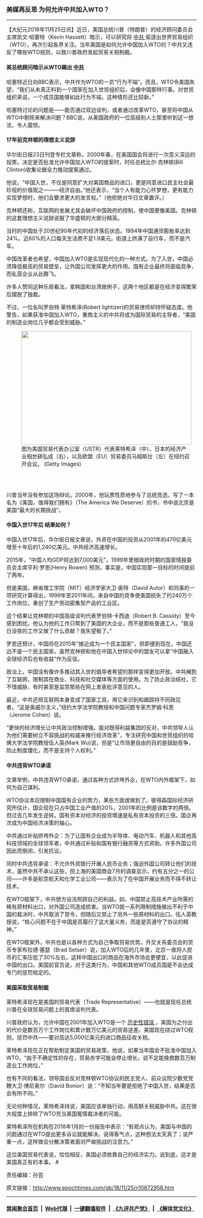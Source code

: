 ### 美媒再反思 为何允许中共加入WTO？
------------------------

<p>
 【大纪元2018年11月25日讯】近日，美国总统川普（特朗普）的经济顾问委员会主席凯文·哈塞特（Kevin Hassett）暗示，可以研究将
 <a href="http://www.epochtimes.com/gb/tag/%E4%B8%AD%E5%85%B1.html">
  中共
 </a>
 驱逐出世界贸易组织（WTO），再次引起各界关注。当年美国是如何允许中国加入WTO的？中共又违反了哪些WTO规则，以致川普政府发起贸易关税制裁。
</p>
<h4 class="story-body__h1">
 美总统顾问暗示从WTO踢出
 <a href="http://www.epochtimes.com/gb/tag/%E4%B8%AD%E5%85%B1.html">
  中共
 </a>
</h4>
<p>
 哈塞特近日向BBC表示，中共作为WTO的一员“行为不端”。而且，WTO令美国失望，“我们从未真正料到一个国家在加入世贸组织后，会像中国那样行事。对世贸组织来说，一个成员国能够如此行为不端，这种情形还比较新。”
</p>
<p>
 哈塞特讨论的问题是——能否通过双边谈判，或者通过改革WTO，甚至将中国从WTO中剔除来解决问题？BBC说，从美国政府的一位高级别人士那里听到这一想法，令人震惊。
</p>
<h4 class="story-body__h1">
 17年前克林顿的理想主义说辞
</h4>
<p>
 华尔街日报23日刊登专栏文章称，2000年春，在美国国会将进行一次意义深远的投票，决定是否批准允许中国加入WTO的提案时，时任总统比尔·克林顿(Bill Clinton)收集论据全力推动提案通过。
</p>
<p>
 他说，“中国入世，不仅是同意扩大对美国商品的进口，更是同意进口民主社会最珍视的价值观之一——经济自由。”他还表示，“当个人有能力心怀梦想，更有能力实现梦想时，他们会要求更大的发言权。”（他拒绝对华日文章置评。）
</p>
<p>
 克林顿还称，互联网的发展尤其会破坏中国政府的控制，使中国更像美国。克林顿的这套理想主义说辞说服了华盛顿的大部分精英。
</p>
<p>
 当时的中国处于20世纪90年代初的经济落后状态。1994年中国通货膨胀率达到24%。近60%的人口每天生活费不足1.9美元。街道上挤满了自行车，而不是汽车。
</p>
<p>
 中国改革者也希望，中国加入WTO是实现现代化的一种方式。为了入世，中国必须降低极高的贸易壁垒，让外国公司发挥更大的作用。国有企业最终将面临竞争，而私营企业从此腾飞。
</p>
<p>
 许多人赞同这种乐观看法，拿韩国和台湾做例子，这两个地区都是在经济变得繁荣后摆脱了独裁。
</p>
<p>
 不过，一位名叫罗伯特·莱特希泽(Robert lightizer)的贸易律师却持怀疑态度。他警告，如果获准中国加入WTO，重商主义的中共将成为国际贸易的主导者，“美国的制造业岗位几乎都会受到威胁。”
</p>
<figure class="wp-caption aligncenter" id="attachment_10745357" style="width: 450px">
 <a href="http://i.epochtimes.com/assets/uploads/2018/09/bf24ddb8019e1986b47c3b6e57acbdda-e1538036968126.jpg">
  <img alt="" class="wp-image-10745357 size-medium" height="301" src="http://i.epochtimes.com/assets/uploads/2018/09/bf24ddb8019e1986b47c3b6e57acbdda-450x301.jpg" width="450"/>
 </a>
 <br/><figcaption class="wp-caption-text">
  图为美国贸易代表办公室（USTR）代表莱特希泽（中）、日本的经济产业相世耕弘成（右），以及欧盟（EU）贸易委员马姆斯壮（左）在纽约召开会议。 (Getty Images)
 </figcaption><br/>
</figure><br/>
<p>
 川普当年没有参加这场辩论。2000年，他玩票性质地参与了总统竞选，写了一本名为《美国，值得我们拥有》（The America We Deserve）的书，书中说北京是美国“最大的长期挑战”。
</p>
<h4>
 中国入世17年后 结果如何？
</h4>
<p>
 中国入世17年后，华尔街日报文章说，外资在中国的投资从2001年的470亿美元增至十年后的1,240亿美元。中共经济高速增长。
</p>
<p>
 2015年，“中国人均GDP将达到7,000美元”，1999年里根政府时期的国家情报委员会主席亨利·罗恩(Henry Rowen) 预测，事实是，中国实现那一目标的时间提前了两年。
</p>
<p>
 但是美国，麻省理工学院（MIT）经济学家大卫·奥特（David Autor）和同事的一项研究计算得出，1999年至2011年间，来自中国的竞争使美国损失了约240万个工作岗位，重创了生产劳动密集型产品的工业区。
</p>
<p>
 这个结果让克林顿的中国高级谈判代表罗伯特·卡西迪（Robert B. Cassidy）至今感到困扰。他认为他的工作只帮到了美国的大企业，而不是那些普通工人，“我没日没夜的工作又做了什么贡献？我失望极了。”
</p>
<p>
 罗恩还预计，中国将在2015年“接近成为一个民主国家”，但即便到现在，中国还远不是一个民主国家。虽然克林顿和他在中国入世辩论中的盟友可以拿“中国融入全球经济后也有收益”作为反驳。
</p>
<p>
 政治上，中国没有像许多推动其入世的倡导者希望的那样变得更加开放。中共阉割了互联网，限制其在商业、科技和社交媒体等方面的使用。为了防止政治结社，它不惜威胁、有时甚至是监禁那些在网上发表批评意见的人。
</p>
<p>
 最近，中共还把互联网本身变成了国家工具，用它来识别和跟踪持不同政见者。“这是奥威尔主义，”纽约大学法学院教授和中国问题专家杰罗姆·科恩（Jerome Cohen）说。
</p>
<p>
 “更快的经济增长让中共政治控制增强。面对既得利益集团的反对，中共领导人认为他们需要树立不容挑战的权威来推行经济改革”，专注研究中国和世贸组织的哈佛大学法学院教授伍人英(Mark Wu)说，但是“让市场更自由的目的是鼓励竞争，防止制度僵化，而不是支持个人权利。”
</p>
<h4>
 中共违背WTO承诺
</h4>
<p>
 文章举例，中共违背WTO承诺，通过各种方式挤垮外企，在WTO内外框架下，如何为自己谋利。
</p>
<p>
 WTO协议本应限制中国国有企业的势力，某些方面或做到了。彼得森国际经济研究所估计，国企现在只占中国工业产值的20%，2001年的比例是该数字的两倍。但过去几年发生逆转。国有资本对经济的投资增速是私有资本投资的三倍。国企再次成为中国经济决策的轴心。
</p>
<p>
 中共通过补贴挤垮外企：为了让国有企业成为半导体、电动汽车、机器人和其他高科技领域的全球领军者，中共通过补贴和国有银行融资等方式资助。许多外国公司因此而倒闭，引发抗议。
</p>
<p>
 同时中共违背承诺：不允许外资银行开展人民币业务；强迫外国公司转让他们的技术，虽然中共不承认这些，但上海的美国商会7月的调查显示，约有五分之一的公司——许多是航空航天和化学工业公司——表示为了在中国开展业务而不得不转让技术。
</p>
<p>
 在WTO框架下，中共想方设法照顾自己的利益。如，中国禁止高技术产业所需的稀有原材料出口，对外国公司造成损害。当WTO就一系列限制措施做出不利于中国的裁决时，中共取消了禁令，但随后又禁止了另外一些原材料的出口。伍人英教授说，“核心问题不在于中国是否履行了这大量义务，而是是否遵守了协议的精神。”
</p>
<p>
 在WTO框架外，中共也是以各种方式为自己争取贸易优势。外交关系委员会的货币专家布拉德·塞瑟（Brad Setser）说，加入WTO后的几年里，北京一直将人民币的汇率压低了30%左右，这样中国出口的商品在海外市场会更便宜，以此促进中国的出口。美国前官员说，对于这类行为，中国和其他WTO成员国是不会达成专门的惩罚规定的。
</p>
<h4>
 美国采取贸易制裁
</h4>
<p>
 莱特希泽现在是美国的贸易代表（Trade Representative）——也就是现任总统川普在全球贸易问题上的首席谈判代表。
</p>
<p>
 川普政府认为，允许中国在2001年加入WTO是一个
 <a href="http://www.epochtimes.com/gb/tag/%E5%8E%86%E5%8F%B2%E6%80%A7%E9%94%99%E8%AF%AF.html">
  历史性错误
 </a>
 ，美国为之付出的代价是数百万个工作岗位和累计数万亿美元的贸易逆差。美国现在绕过WTO规则，惩罚中共——要对高达5,000亿美元的进口商品征收关税。
</p>
<p>
 莱特希泽现在正在帮助制定美国的贸易政策，他说，如果当年国会不批准中国加入WTO，“由于不确定性的存在，贸易赤字可能会停止增长，说不定能挽救数百万制造业工作岗位。”
</p>
<p>
 也有不同的看法，领导国会反对克林顿WTO协议的民主党人、前众议院少数党党鞭大卫·博尼奥尔（David Bonior）说：“不知当年要是拒绝了中国入世，结果是否会有所不同。”
</p>
<p>
 无论何种情况，莱特希泽持说，美国应该单独行动，用高额关税威胁中共。这在很大程度上排除了WTO充当美国冤情裁决者的可能。
</p>
<p>
 莱特希泽所在机构在2018年1月的一份报告中表示：“有观点认为，美国与中国的问题通过在WTO提出更多诉讼就能解决。说得客气点，这种想法太天真了；说严重一点，这样做会分散决策者面对严峻挑战的注意力。”
</p>
<p>
 这位美国贸易代表说，恰恰相反，美国必须依靠自己的经济实力。说到底，这才是美国真正有的本事。 #
</p>
<p>
 责任编辑：孙芸
</p>

原文链接：http://www.epochtimes.com/gb/18/11/25/n10872958.htm


------------------------
#### [禁闻聚合首页](https://github.com/gfw-breaker/banned-news/blob/master/README.md) &nbsp;|&nbsp; [Web代理](https://github.com/gfw-breaker/open-proxy/blob/master/README.md) &nbsp;|&nbsp; [一键翻墙软件](https://github.com/gfw-breaker/nogfw/blob/master/README.md) &nbsp;|&nbsp; [《九评共产党》](https://github.com/gfw-breaker/9ping.md/blob/master/README.md#九评之一评共产党是什么) &nbsp;|&nbsp; [《解体党文化》](https://github.com/gfw-breaker/jtdwh.md/blob/master/README.md#绪论)